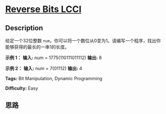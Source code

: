 # [Reverse Bits LCCI][title]

## Description

给定一个32位整数 `num`，你可以将一个数位从0变为1。请编写一个程序，找出你能够获得的最长的一串1的长度。

**示例 1：**
            **输入:** num = 1775(110111011112)    **输出:** 8    

**示例 2：**
            **输入:** num = 7(01112)    **输出:** 4    


**Tags:** Bit Manipulation, Dynamic Programming

**Difficulty:** Easy

## 思路

[title]: https://leetcode-cn.com/problems/reverse-bits-lcci
